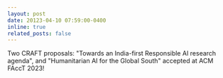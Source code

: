 ```yaml
---
layout: post
date: 20123-04-10 07:59:00-0400
inline: true
related_posts: false
---
```


Two CRAFT proposals: "Towards an India-first Responsible AI research agenda", and "Humanitarian AI for the Global South" accepted at ACM FAccT 2023!
